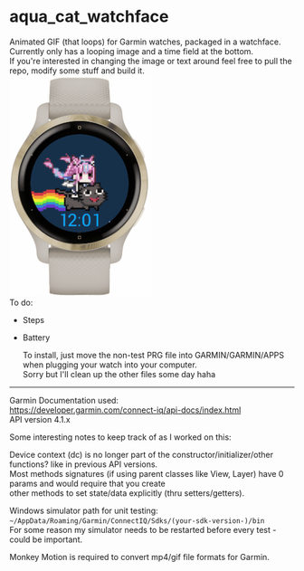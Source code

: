 # aqua_cat_watchface

Animated GIF (that loops) for Garmin watches, packaged in a watchface.  
 Currently only has a looping image and a time field at the bottom.  
 If you're interested in changing the image or text around feel free to pull the repo, modify some stuff and build it.  
 <img src="preview/aquacat.gif" width="50%">  
To do:

- Steps
- Battery

  To install, just move the non-test PRG file into GARMIN/GARMIN/APPS when plugging your watch into your computer.  
  Sorry but I'll clean up the other files some day haha

---

Garmin Documentation used:  
https://developer.garmin.com/connect-iq/api-docs/index.html  
API version 4.1.x

Some interesting notes to keep track of as I worked on this:

Device context (dc) is no longer part of the constructor/initializer/other functions? like in previous API versions.  
Most methods signatures (if using parent classes like View, Layer) have 0 params and would require that you create  
other methods to set state/data explicitly (thru setters/getters).

Windows simulator path for unit testing: `~/AppData/Roaming/Garmin/ConnectIQ/Sdks/(your-sdk-version-)/bin`  
For some reason my simulator needs to be restarted before every test - could be important.

Monkey Motion is required to convert mp4/gif file formats for Garmin.
